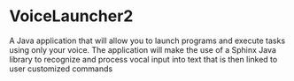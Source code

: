 # VoiceLauncher2
A Java application that will allow you to launch programs and execute tasks using only your voice. The application will make the use of a Sphinx Java library to recognize and process vocal input into text that is then linked to user customized commands
